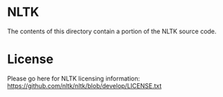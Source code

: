 # NLTK
The contents of this directory contain a portion of the NLTK source code.

# License
Please go here for NLTK licensing information: <https://github.com/nltk/nltk/blob/develop/LICENSE.txt>